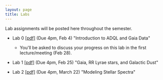 ```yaml
---
layout: page
title: Labs
---
```


Lab assignments will be posted here throughout the semester. 

 - Lab 0 [[pdf]](https://github.com/ucb-datalab/course-info/raw/master/Labs/lab_0_2019.pdf) (Due 4pm, Feb 4) "Introduction to ADQL and Gaia Data" 
     - You'll be asked to discuss your progress on this lab in the first lecture/meeting (Feb 28).

 - Lab 1 [[pdf]](https://github.com/ucb-datalab/course-materials/blob/master/Labs/Lab_1_Ast128_2019.pdf) (Due 4pm, Feb 25) "Gaia, RR Lyrae stars, and Galactic Dust" 

  - Lab 2 [[pdf]](https://github.com/ucb-datalab/course-materials/blob/master/Labs/Lab_2_Ast128_2019.pdf) (Due 4pm, March 22) "Modeling Stellar Spectra"